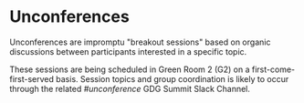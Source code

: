# Unconferences

Unconferences are impromptu "breakout sessions" based on organic discussions between participants interested in a specific topic.

These sessions are being scheduled in Green Room 2 (G2) on a first-come-first-served basis. Session topics and group coordination is likely to occur through the related *#unconference* GDG Summit Slack Channel.
